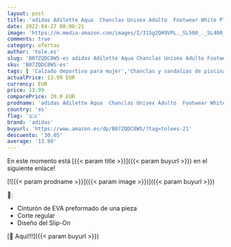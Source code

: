 ```yaml
---
layout: post
title: 'adidas Adilette Aqua  Chanclas Unisex Adulto  Footwear White Platin Metallic Footwear White  44.5 EU'
date: 2022-04-27 08:00:21
image: 'https://m.media-amazon.com/images/I/315g2QH9VPL._SL500_._SL400_.jpg'
comments: true
category: ofertas
author: 'tole.es'
slug: 'B07ZQDC8WS-es adidas Adilette Aqua Chanclas Unisex Adulto Footwear White...'
sku: 'B07ZQDC8WS-es'
tags: [ 'Calzado deportivo para mujer','Chanclas y sandalias de piscina para mujer','Zapatillas y calzado deportivo para mujer','Zapatos','Zapatos para mujer','Zapatos y complementos','adidas','chanclas','🇪🇸', ]
actualPrice: 13.99 EUR
currency: EUR
price: 13.99
comparePrice: 20.0 EUR
prodname: 'adidas Adilette Aqua  Chanclas Unisex Adulto  Footwear White Platin Metallic Footwear White  44.5 EU'
country: 'es'
flag: '🇪🇸'
brand: 'adidas'
buyurl: 'https://www.amazon.es/dp/B07ZQDC8WS/?tag=tolees-21'
descuento: '30.05'
average: '13.99'
---
```


En este momento está [{{< param title >}}]({{< param buyurl >}}) en el siguiente enlace!

[![{{< param prodname >}}]({{< param image >}})]({{< param buyurl >}})

🔎:

- Cinturón de EVA preformado de una pieza
- Corte regular
- Diseño del Slip-On

[🛒 Aquí!!!]({{< param buyurl >}})
